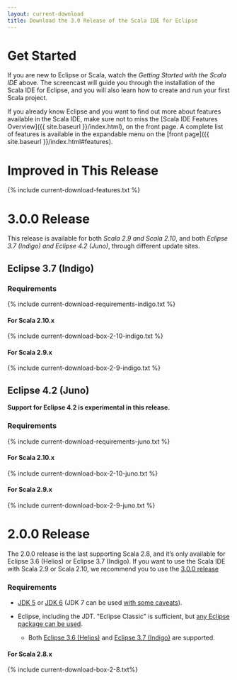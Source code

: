 ```yaml
---
layout: current-download
title: Download the 3.0 Release of the Scala IDE for Eclipse
---
```


# Get Started

If you are new to Eclipse or Scala, watch the *Getting Started with the Scala IDE* above. The screencast will guide you through the installation of the Scala IDE for Eclipse, and you will also learn how to create and run your first Scala project.

If you already know Eclipse and you want to find out more about features available in the Scala IDE, make sure not to miss the [Scala IDE Features Overview]({{ site.baseurl }}/index.html), on the front page. A complete list of features is available in the expandable menu on the [front page]({{ site.baseurl }}/index.html#features).

# Improved in This Release
{% include current-download-features.txt %}

# 3.0.0 Release

This release is available for both *Scala 2.9 and Scala 2.10*,
and both *Eclipse 3.7 (Indigo) and Eclipse 4.2 (Juno)*, through different update sites.

## Eclipse 3.7 (Indigo)

### Requirements
{% include current-download-requirements-indigo.txt %}

#### For Scala 2.10.x
{% include current-download-box-2-10-indigo.txt %}

#### For Scala 2.9.x
{% include current-download-box-2-9-indigo.txt %}

## Eclipse 4.2 (Juno)

**Support for Eclipse 4.2 is experimental in this release.**

### Requirements
{% include current-download-requirements-juno.txt %}

#### For Scala 2.10.x
{% include current-download-box-2-10-juno.txt %}

#### For Scala 2.9.x
{% include current-download-box-2-9-juno.txt %}

# 2.0.0 Release

The 2.0.0 release is the last supporting Scala 2.8, and it’s only available for Eclipse
3.6 (Helios) or Eclipse 3.7 (Indigo). If you want to use the Scala IDE with Scala 2.9 or
Scala 2.10, we recommend you to use the [3.0.0 release](#300_release)

### Requirements
* [JDK 5][jdk5] or [JDK 6][jdk6] (JDK 7 can be used [with some caveats][ide-java7]).

* Eclipse, including the JDT. "Eclipse Classic" is sufficient, but [any Eclipse package can be used][eclipse-package-to-use].

	* Both [Eclipse 3.6 (Helios)][eclipse-helios] and [Eclipse 3.7 (Indigo)][eclipse-indigo] are supported.

[jdk5]: http://www.oracle.com/technetwork/java/javasebusiness/downloads/java-archive-downloads-javase5-419410.html
[jdk6]: http://www.oracle.com/technetwork/java/javasebusiness/downloads/java-archive-downloads-javase6-419409.html
[ide-java7]: /blog/java-7.html
[eclipse-package-to-use]: http://scala-ide.org/docs/user/faq.html#What_Eclipse_package_should_I_use_
[eclipse-helios]: http://www.eclipse.org/downloads/packages/release/helios/sr2
[eclipse-indigo]: http://www.eclipse.org/downloads/packages/release/indigo/sr2

#### For Scala 2.8.x
{% include current-download-box-2-8.txt%}

